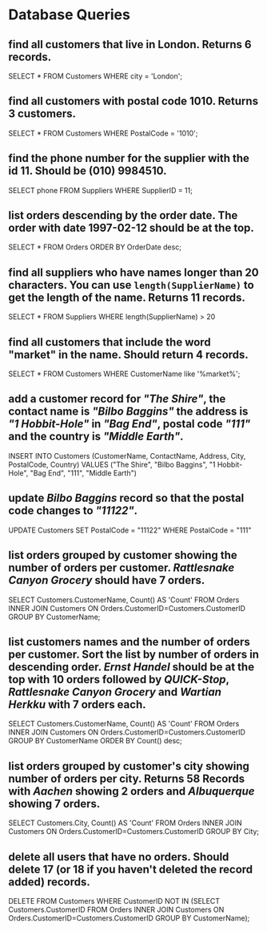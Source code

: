 # Database Queries

## find all customers that live in London. Returns 6 records.
SELECT * FROM Customers 
WHERE city = 'London';

## find all customers with postal code 1010. Returns 3 customers.
SELECT * FROM Customers 
WHERE PostalCode = '1010';

## find the phone number for the supplier with the id 11. Should be (010) 9984510.
SELECT phone FROM Suppliers 
WHERE SupplierID = 11;

## list orders descending by the order date. The order with date 1997-02-12 should be at the top.
SELECT * FROM Orders 
ORDER BY OrderDate desc;

## find all suppliers who have names longer than 20 characters. You can use `length(SupplierName)` to get the length of the name. Returns 11 records.
SELECT * FROM Suppliers
WHERE length(SupplierName) > 20

## find all customers that include the word "market" in the name. Should return 4 records.
SELECT * FROM Customers
WHERE CustomerName like '%market%';

## add a customer record for _"The Shire"_, the contact name is _"Bilbo Baggins"_ the address is _"1 Hobbit-Hole"_ in _"Bag End"_, postal code _"111"_ and the country is _"Middle Earth"_.
INSERT INTO Customers (CustomerName, ContactName, Address, City, PostalCode, Country)
VALUES ("The Shire", "Bilbo Baggins", "1 Hobbit-Hole", "Bag End", "111", "Middle Earth")

## update _Bilbo Baggins_ record so that the postal code changes to _"11122"_.
UPDATE Customers 
SET PostalCode = "11122"
WHERE PostalCode = "111"

## list orders grouped by customer showing the number of orders per customer. _Rattlesnake Canyon Grocery_ should have 7 orders.
SELECT Customers.CustomerName, 
       Count() AS 'Count'
FROM Orders 
INNER JOIN Customers ON Orders.CustomerID=Customers.CustomerID
GROUP BY CustomerName;

## list customers names and the number of orders per customer. Sort the list by number of orders in descending order. _Ernst Handel_ should be at the top with 10 orders followed by _QUICK-Stop_, _Rattlesnake Canyon Grocery_ and _Wartian Herkku_ with 7 orders each.
SELECT Customers.CustomerName, Count() AS 'Count'
FROM Orders 
INNER JOIN Customers ON Orders.CustomerID=Customers.CustomerID 
GROUP BY CustomerName 
ORDER BY Count() desc;

## list orders grouped by customer's city showing number of orders per city. Returns 58 Records with _Aachen_ showing 2 orders and _Albuquerque_ showing 7 orders.
SELECT Customers.City, Count() AS 'Count'
FROM Orders 
INNER JOIN Customers ON Orders.CustomerID=Customers.CustomerID
GROUP BY City;

## delete all users that have no orders. Should delete 17 (or 18 if you haven't deleted the record added) records.
DELETE FROM Customers 
WHERE CustomerID NOT IN (SELECT Customers.CustomerID 
                         FROM Orders 
                         INNER JOIN Customers ON Orders.CustomerID=Customers.CustomerID 
                         GROUP BY CustomerName);
